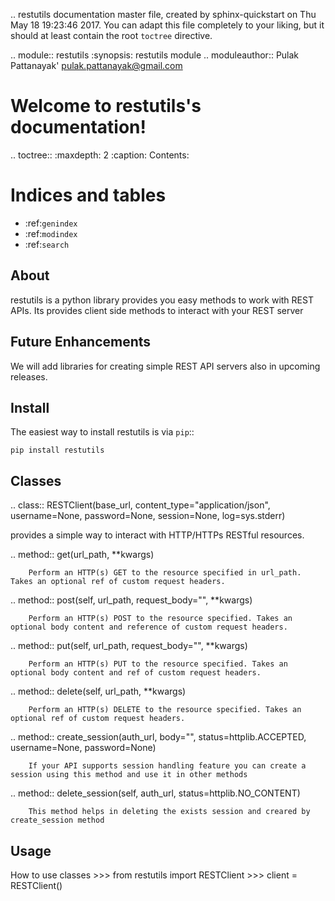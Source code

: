 .. restutils documentation master file, created by
   sphinx-quickstart on Thu May 18 19:23:46 2017.
   You can adapt this file completely to your liking, but it should at least
   contain the root `toctree` directive.

.. module:: restutils
	:synopsis: restutils module
.. moduleauthor:: Pulak Pattanayak' <pulak.pattanayak@gmail.com>

Welcome to restutils's documentation!
=====================================

.. toctree::
   :maxdepth: 2
   :caption: Contents:



Indices and tables
==================

* :ref:`genindex`
* :ref:`modindex`
* :ref:`search`

About
-----
restutils is a python library provides you easy methods to work with REST APIs.
Its provides client side methods to interact with your REST server

Future Enhancements
-------------------
We will add libraries for creating simple REST API servers also in upcoming releases.

Install
-------
The easiest way to install restutils is via ``pip``::

	pip install restutils




Classes
----------

.. class:: RESTClient(base_url, content_type="application/json", username=None, password=None, session=None, log=sys.stderr)

  provides a simple way to interact with HTTP/HTTPs RESTful resources.
  
  .. method:: get(url_path, **kwargs)
  
		Perform an HTTP(s) GET to the resource specified in url_path. Takes an optional ref of custom request headers.
  
  .. method:: post(self, url_path, request_body="", **kwargs)
  
		Perform an HTTP(s) POST to the resource specified. Takes an optional body content and reference of custom request headers.
  
  .. method:: put(self, url_path, request_body="", **kwargs)
  
		Perform an HTTP(s) PUT to the resource specified. Takes an optional body content and ref of custom request headers.
  
  .. method:: delete(self, url_path, **kwargs)
  
		Perform an HTTP(s) DELETE to the resource specified. Takes an optional ref of custom request headers.
		
  .. method:: create_session(auth_url, body="", status=httplib.ACCEPTED, username=None, password=None)
  
		If your API supports session handling feature you can create a session using this method and use it in other methods

  .. method:: delete_session(self, auth_url, status=httplib.NO_CONTENT)
  
		This method helps in deleting the exists session and creared by create_session method
		

Usage
------
How to use classes
	>>> from restutils import RESTClient
	>>> client = RESTClient()
